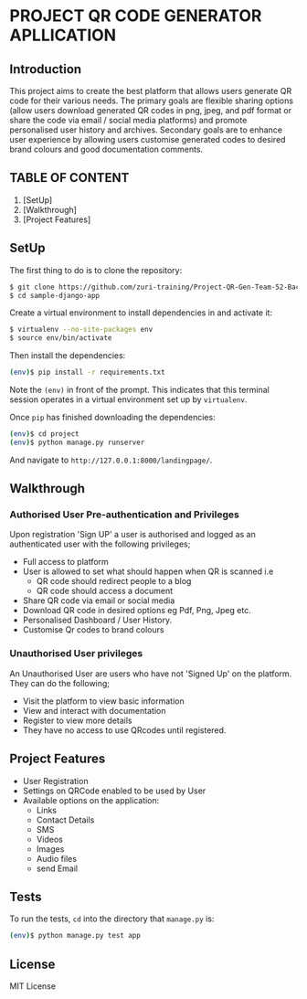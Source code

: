 # PROJECT QR CODE GENERATOR APLLICATION


## Introduction

This project aims to create the best platform that allows users generate QR code for their various needs. The primary goals are flexible sharing options (allow users download generated QR codes in png, jpeg, and pdf format or share the code via email / social media platforms) and promote personalised user history and archives. Secondary goals are to enhance user experience by allowing users customise generated codes to desired brand colours and good documentation comments.


## TABLE OF CONTENT 

1. [SetUp]
2. [Walkthrough]
3. [Project Features]




## SetUp

The first thing to do is to clone the repository:

```sh
$ git clone https://github.com/zuri-training/Project-QR-Gen-Team-52-Backend.git
$ cd sample-django-app
```

Create a virtual environment to install dependencies in and activate it:

```sh
$ virtualenv --no-site-packages env
$ source env/bin/activate
```

Then install the dependencies:

```sh
(env)$ pip install -r requirements.txt
```
Note the `(env)` in front of the prompt. This indicates that this terminal
session operates in a virtual environment set up by `virtualenv`.

Once `pip` has finished downloading the dependencies:
```sh
(env)$ cd project
(env)$ python manage.py runserver
```
And navigate to `http://127.0.0.1:8000/landingpage/`.


## Walkthrough

### Authorised User Pre-authentication and Privileges 
 Upon registration 'Sign UP' a user is authorised and logged as an authenticated user with the following privileges;
 - Full access to platform
 - User is allowed to set what should happen when QR is scanned i.e
    - QR code should redirect people to a blog
    - QR code should access a document
 - Share QR code via email or social media
 - Download QR code in desired options eg Pdf, Png, Jpeg etc. 
 - Personalised Dashboard / User History.
 - Customise Qr codes to brand colours 

### Unauthorised User privileges 
An Unauthorised User are users who have not 'Signed Up' on the platform. They can do the following;
- Visit the platform to view basic information 
- View and interact with documentation 
- Register to view more details 
- They have no access to use QRcodes until registered.


## Project Features

- User Registration
- Settings on QRCode enabled to be used by User
- Available options on the application:
    - Links
    - Contact Details
    - SMS
    - Videos
    - Images
    - Audio files
    - send Email


## Tests
To run the tests, `cd` into the directory that `manage.py` is:
```sh
(env)$ python manage.py test app
```

## License
MIT License
